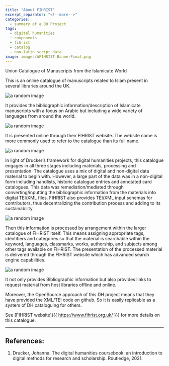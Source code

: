 ```yaml
---
title: "About FIHRIST"
excerpt_separator: "<!--more-->"
categories:
  - summary of a DH Project
tags:
  - digital humanities
  - components
  - fihrist
  - catalog
  - non-latin script data
image: images/AFIHRIST-BannerFinal.png
---
```


Union Catalogue of Manuscripts from the Islamicate World

<!--more-->

This is an online catalogue of manuscripts related to Islam present in several libraries around the UK. 

![a random image]({{site.baseurl}}images/AFIHRIST-UK-Libraries.png)


It provides the bibliographic information/description of Islamicate manuscripts with a focus on Arabic 
but including a wide variety of languages from around the world. 

![a random image]({{site.baseurl}}images/AFIHRIST-Languages.png)


It is presented online through their FIHRIST website. The website name is more commonly used to refer to the catalogue than its full name.

![a random image]({{site.baseurl}}images/AFIHRIST-Logo.png)


In light of Drucker’s framework for digital humanities projects, this catalogue engages in 
all three stages including materials, processing and presentation. 
The catalogue uses a mix of digital and non-digital data material to begin with.
However, a large part of the data was in a non-digital form including handlists, historic catalogue entries and annotated card catalogues. 
This data was remediation/mediated through converting/inputting the bibliographic information from the materials into digital TEI/XML files. 
FIHRIST also provides TEI/XML input schemas for contributors, thus decentralizing the contribution process and adding to its sustainability.

![a random image]({{site.baseurl}}images/AFIHRIST-Decentralize.png)

Then this information is processed by arrangement within the larger catalogue of FIHRIST itself.
This means assigning appropriate tags, identifiers and categories so that the material is searchable within the keyword, 
languages, classmarks, works, authorship, and subjects among other tags available on FIHRIST.
The presentation of the processed material is delivered through the FIHRIST website which has advanced search engine capabilities.

![a random image]({{site.baseurl}}images/AFIHRIST-SearchEngine.png)


It not only provides Bibliographic information but also provides links to request material from host libraries offline and online. 

Moreover, the OpenSource approach of this DH project means that they have provided the XML/TEI code on github. 
So it is easily replicable as a system of DH cataloguing for others.

See [FIHRIST website]({{ https://www.fihrist.org.uk/ }}) for more details on this catalogue.

----------------------------------------------------------------------------

## References:

1. Drucker, Johanna. The digital humanities coursebook: an introduction to digital 
   methods for research and scholarship. Routledge, 2021.

